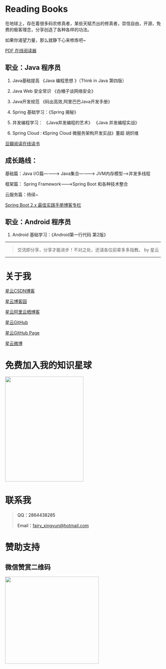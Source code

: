 # Reading Books

在地球上，存在着很多码农修真者，某些天赋杰出的修真者，崇信自由，开源，免费的极客理念，分享创造了各种各样的功法。

如果你渴望力量，那么就静下心来修炼吧~

[PDF 在线阅读器](http://web.jisupdf.com/)

## 职业：Java 程序员

1.   Java基础提高 《Java 编程思想 》（Think in Java 第四版）

2.   Java Web 安全常识 《白帽子谈网络安全》

3.   Java开发规范 《码出高效,阿里巴巴Java开发手册》

4.   Spring 基础学习：《Spring 揭秘》

5. 并发编程学习： 《Java并发编程的艺术》 《Java 并发编程实战》

6. Spring Cloud : 《Spring Cloud 微服务架构开发实战》董超 胡炽维

[豆瓣阅读在线读书](https://read.douban.com/ebook/55385581/)

## 成长路线：

基础篇：Java I/O篇————> Java集合————> JVM内存模型——>并发多线程
 
框架篇： Spring Framework———>Spring Boot 和各种技术整合

云服务篇：待续~

[Spring Boot 2.x 最佳实践手册博客专栏](https://blog.csdn.net/hadues/column/info/33374)

## 职业：Android 程序员

1. Android 基础学习：《Android第一行代码 第2版》


---

> 交流即分享，分享才能进步！不对之处，还请各位前辈多多指教。  by 星云

---
# 关于我

[星云CSDN博客](https://blog.csdn.net/hadues)

[星云博客园](http://www.cnblogs.com/xingyunblog)

[星云阿里云栖博客](https://yq.aliyun.com/u/xingyunsky)

[星云GitHub](https://github.com/geekxingyun)

[星云GitHub Page](http://www.520geek.cn)

[星云微博](https://weibo.com/xingyunsky)

# 免费加入我的知识星球

<p><a href="https://github.com/geekxingyun/SpringBootBestPracticesSample/blob/master/resources/images/my_world.png?raw=true"> <img src="https://github.com/geekxingyun/SpringBootBestPracticesSample/blob/master/resources/images/my_world.png?raw=true" width="253" height="340"><a><p>

# 联系我

> QQ：2864438285　
> 
> Email：fairy_xingyun@hotmail.com   

# 赞助支持

<div align="left">
<h2>微信赞赏二维码</h2>
<img src="https://img2018.cnblogs.com/blog/622489/201812/622489-20181215164147325-217176189.png" alt="" width="303" height="282">
</div>
